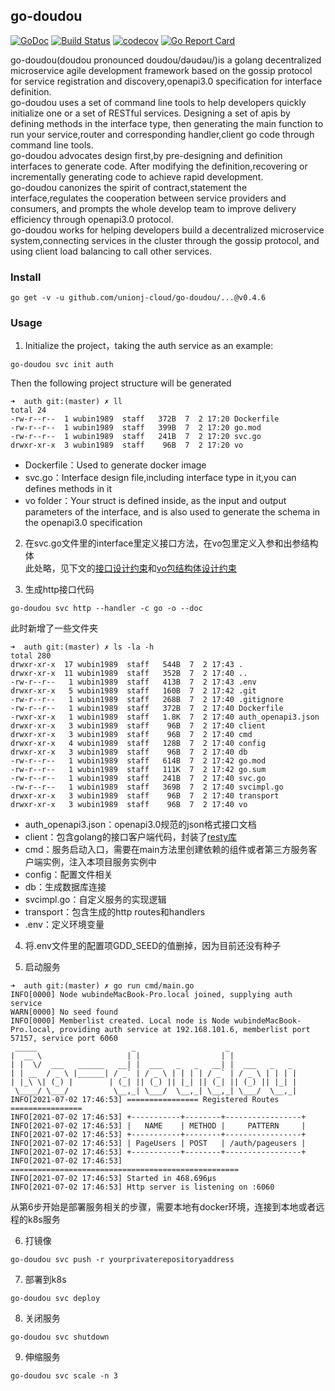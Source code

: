 ## go-doudou
[![GoDoc](https://godoc.org/github.com/unionj-cloud/go-doudou?status.png)](https://godoc.org/github.com/unionj-cloud/go-doudou)
[![Build Status](https://travis-ci.com/unionj-cloud/go-doudou.svg?branch=main)](https://travis-ci.com/unionj-cloud/go-doudou)
[![codecov](https://codecov.io/gh/unionj-cloud/go-doudou/branch/main/graph/badge.svg?token=QRLPRAX885)](https://codecov.io/gh/unionj-cloud/go-doudou)
[![Go Report Card](https://goreportcard.com/badge/github.com/unionj-cloud/go-doudou)](https://goreportcard.com/report/github.com/unionj-cloud/go-doudou)

go-doudou(doudou pronounced doudou/dəudəu/)is a golang decentralized microservice agile development framework 
based on the gossip protocol for service registration and discovery,openapi3.0 specification for interface definition.  
go-doudou uses a set of command line tools to help developers quickly initialize one or a set of RESTful services.
Designing a set of apis by defining methods in the interface type,
then generating the main function to run your service,router and corresponding handler,client go code through command line tools.  
go-doudou advocates design first,by pre-designing and definition interfaces to generate code.
After modifying the definition,recovering or incrementally generating code to achieve rapid development.  
go-doudou canonizes the spirit of contract,statement the interface,regulates the cooperation between service providers and consumers,
and prompts the whole develop team to improve delivery efficiency through openapi3.0 protocol.  
go-doudou works for helping developers build a decentralized microservice system,connecting services in the cluster through the gossip protocol,
and using client load balancing to call other services.  


### Install

```shell
go get -v -u github.com/unionj-cloud/go-doudou/...@v0.4.6
```

### Usage

1. Initialize the project，taking the auth service as an example:
```shell
go-doudou svc init auth
```
Then the following project structure will be generated
```shell
➜  auth git:(master) ✗ ll
total 24
-rw-r--r--  1 wubin1989  staff   372B  7  2 17:20 Dockerfile
-rw-r--r--  1 wubin1989  staff   399B  7  2 17:20 go.mod
-rw-r--r--  1 wubin1989  staff   241B  7  2 17:20 svc.go
drwxr-xr-x  3 wubin1989  staff    96B  7  2 17:20 vo
```
- Dockerfile：Used to generate docker image
- svc.go：Interface design file,including interface type in it,you can defines methods in it
- vo folder：Your struct is defined inside, as the input and output parameters of the interface, and is also used to generate the schema in the openapi3.0 specification

2. 在svc.go文件里的interface里定义接口方法，在vo包里定义入参和出参结构体  
   此处略，见下文的[接口设计约束](#%E6%8E%A5%E5%8F%A3%E8%AE%BE%E8%AE%A1%E7%BA%A6%E6%9D%9F)和[vo包结构体设计约束](#vo%E5%8C%85%E7%BB%93%E6%9E%84%E4%BD%93%E8%AE%BE%E8%AE%A1%E7%BA%A6%E6%9D%9F)
   

3. 生成http接口代码
```shell
go-doudou svc http --handler -c go -o --doc
```
此时新增了一些文件夹
```shell
➜  auth git:(master) ✗ ls -la -h                  
total 280
drwxr-xr-x  17 wubin1989  staff   544B  7  2 17:43 .
drwxr-xr-x  11 wubin1989  staff   352B  7  2 17:40 ..
-rw-r--r--   1 wubin1989  staff   413B  7  2 17:43 .env
drwxr-xr-x   5 wubin1989  staff   160B  7  2 17:42 .git
-rw-r--r--   1 wubin1989  staff   268B  7  2 17:40 .gitignore
-rw-r--r--   1 wubin1989  staff   372B  7  2 17:40 Dockerfile
-rwxr-xr-x   1 wubin1989  staff   1.8K  7  2 17:40 auth_openapi3.json
drwxr-xr-x   3 wubin1989  staff    96B  7  2 17:40 client
drwxr-xr-x   3 wubin1989  staff    96B  7  2 17:40 cmd
drwxr-xr-x   4 wubin1989  staff   128B  7  2 17:40 config
drwxr-xr-x   3 wubin1989  staff    96B  7  2 17:40 db
-rw-r--r--   1 wubin1989  staff   614B  7  2 17:42 go.mod
-rw-r--r--   1 wubin1989  staff   111K  7  2 17:42 go.sum
-rw-r--r--   1 wubin1989  staff   241B  7  2 17:40 svc.go
-rw-r--r--   1 wubin1989  staff   369B  7  2 17:40 svcimpl.go
drwxr-xr-x   3 wubin1989  staff    96B  7  2 17:40 transport
drwxr-xr-x   3 wubin1989  staff    96B  7  2 17:40 vo
```
- auth_openapi3.json：openapi3.0规范的json格式接口文档
- client：包含golang的接口客户端代码，封装了[resty库](https://github.com/go-resty/resty)
- cmd：服务启动入口，需要在main方法里创建依赖的组件或者第三方服务客户端实例，注入本项目服务实例中
- config：配置文件相关
- db：生成数据库连接
- svcimpl.go：自定义服务的实现逻辑
- transport：包含生成的http routes和handlers
- .env：定义环境变量  


4. 将.env文件里的配置项GDD_SEED的值删掉，因为目前还没有种子  
   

5. 启动服务
```shell
➜  auth git:(master) ✗ go run cmd/main.go
INFO[0000] Node wubindeMacBook-Pro.local joined, supplying auth service 
WARN[0000] No seed found                                
INFO[0000] Memberlist created. Local node is Node wubindeMacBook-Pro.local, providing auth service at 192.168.101.6, memberlist port 57157, service port 6060 
 _____                     _                    _
|  __ \                   | |                  | |
| |  \/  ___   ______   __| |  ___   _   _   __| |  ___   _   _
| | __  / _ \ |______| / _` | / _ \ | | | | / _` | / _ \ | | | |
| |_\ \| (_) |        | (_| || (_) || |_| || (_| || (_) || |_| |
 \____/ \___/          \__,_| \___/  \__,_| \__,_| \___/  \__,_|
INFO[2021-07-02 17:46:53] ================ Registered Routes ================ 
INFO[2021-07-02 17:46:53] +-----------+--------+-----------------+     
INFO[2021-07-02 17:46:53] |   NAME    | METHOD |     PATTERN     |     
INFO[2021-07-02 17:46:53] +-----------+--------+-----------------+     
INFO[2021-07-02 17:46:53] | PageUsers | POST   | /auth/pageusers |     
INFO[2021-07-02 17:46:53] +-----------+--------+-----------------+     
INFO[2021-07-02 17:46:53] =================================================== 
INFO[2021-07-02 17:46:53] Started in 468.696µs                         
INFO[2021-07-02 17:46:53] Http server is listening on :6060 
```  

从第6步开始是部署服务相关的步骤，需要本地有docker环境，连接到本地或者远程的k8s服务  


6. 打镜像
```shell
go-doudou svc push -r yourprivaterepositoryaddress
```  


7. 部署到k8s
```shell
go-doudou svc deploy 
```  


8. 关闭服务
```shell
go-doudou svc shutdown
```  


9. 伸缩服务
```shell
go-doudou svc scale -n 3
```

